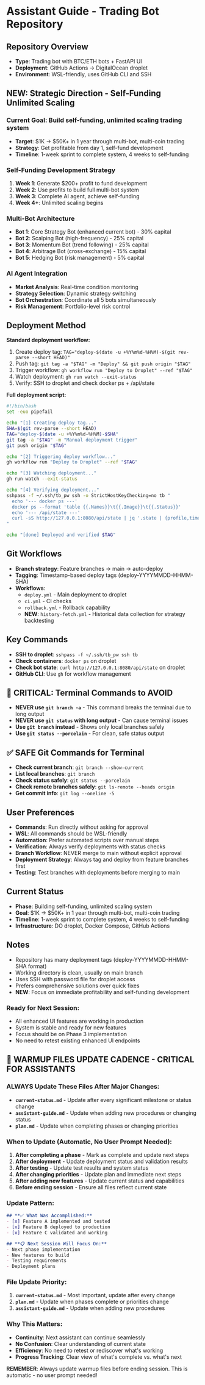 # Assistant Guide - Trading Bot Repository

## Repository Overview
- **Type**: Trading bot with BTC/ETH bots + FastAPI UI
- **Deployment**: GitHub Actions → DigitalOcean droplet
- **Environment**: WSL-friendly, uses GitHub CLI and SSH

## **NEW: Strategic Direction - Self-Funding Unlimited Scaling**

### **Current Goal**: Build self-funding, unlimited scaling trading system
- **Target**: $1K → $50K+ in 1 year through multi-bot, multi-coin trading
- **Strategy**: Get profitable from day 1, self-fund development
- **Timeline**: 1-week sprint to complete system, 4 weeks to self-funding

### **Self-Funding Development Strategy**
1. **Week 1**: Generate $200+ profit to fund development
2. **Week 2**: Use profits to build full multi-bot system  
3. **Week 3**: Complete AI agent, achieve self-funding
4. **Week 4+**: Unlimited scaling begins

### **Multi-Bot Architecture**
- **Bot 1**: Core Strategy Bot (enhanced current bot) - 30% capital
- **Bot 2**: Scalping Bot (high-frequency) - 25% capital
- **Bot 3**: Momentum Bot (trend following) - 25% capital
- **Bot 4**: Arbitrage Bot (cross-exchange) - 15% capital
- **Bot 5**: Hedging Bot (risk management) - 5% capital

### **AI Agent Integration**
- **Market Analysis**: Real-time condition monitoring
- **Strategy Selection**: Dynamic strategy switching
- **Bot Orchestration**: Coordinate all 5 bots simultaneously
- **Risk Management**: Portfolio-level risk control

## Deployment Method
**Standard deployment workflow:**
1. Create deploy tag: `TAG="deploy-$(date -u +%Y%m%d-%H%M)-$(git rev-parse --short HEAD)"`
2. Push tag: `git tag -a "$TAG" -m "Deploy" && git push origin "$TAG"`
3. Trigger workflow: `gh workflow run "Deploy to Droplet" --ref "$TAG"`
4. Watch deployment: `gh run watch --exit-status`
5. Verify: SSH to droplet and check docker ps + /api/state

**Full deployment script:**
```bash
#!/bin/bash
set -euo pipefail

echo "[1] Creating deploy tag..."
SHA=$(git rev-parse --short HEAD)
TAG="deploy-$(date -u +%Y%m%d-%H%M)-$SHA"
git tag -a "$TAG" -m "Manual deployment trigger"
git push origin "$TAG"

echo "[2] Triggering deploy workflow..."
gh workflow run "Deploy to Droplet" --ref "$TAG"

echo "[3] Watching deployment..."
gh run watch --exit-status

echo "[4] Verifying deployment..."
sshpass -f ~/.ssh/tb_pw ssh -o StrictHostKeyChecking=no tb "
  echo '--- docker ps ---'
  docker ps --format 'table {{.Names}}\t{{.Image}}\t{{.Status}}'
  echo '--- /api/state ---'
  curl -sS http://127.0.0.1:8080/api/state | jq '.state | {profile,timeframe,last_action,last_signal,cash_usd,stash_coin_units,equity_usd,skip_reason}' || true
"

echo "[done] Deployed and verified $TAG"
```

## Git Workflows
- **Branch strategy**: Feature branches → main → auto-deploy
- **Tagging**: Timestamp-based deploy tags (deploy-YYYYMMDD-HHMM-SHA)
- **Workflows**:
  - `deploy.yml` - Main deployment to droplet
  - `ci.yml` - CI checks
  - `rollback.yml` - Rollback capability
  - **NEW**: `history-fetch.yml` - Historical data collection for strategy backtesting

## Key Commands
- **SSH to droplet**: `sshpass -f ~/.ssh/tb_pw ssh tb`
- **Check containers**: `docker ps` on droplet
- **Check bot state**: `curl http://127.0.0.1:8080/api/state` on droplet
- **GitHub CLI**: Use `gh` for workflow management

## **🚨 CRITICAL: Terminal Commands to AVOID**
- **NEVER use `git branch -a`** - This command breaks the terminal due to long output
- **NEVER use `git status` with long output** - Can cause terminal issues
- **Use `git branch` instead** - Shows only local branches safely
- **Use `git status --porcelain`** - For clean, safe status output

## **✅ SAFE Git Commands for Terminal**
- **Check current branch**: `git branch --show-current`
- **List local branches**: `git branch`
- **Check status safely**: `git status --porcelain`
- **Check remote branches safely**: `git ls-remote --heads origin`
- **Get commit info**: `git log --oneline -5`

## User Preferences
- **Commands**: Run directly without asking for approval
- **WSL**: All commands should be WSL-friendly
- **Automation**: Prefer automated scripts over manual steps
- **Verification**: Always verify deployments with status checks
- **Branch Workflow**: NEVER merge to main without explicit approval
- **Deployment Strategy**: Always tag and deploy from feature branches first
- **Testing**: Test branches with deployments before merging to main

## Current Status
- **Phase**: Building self-funding, unlimited scaling system
- **Goal**: $1K → $50K+ in 1 year through multi-bot, multi-coin trading
- **Timeline**: 1-week sprint to complete system, 4 weeks to self-funding
- **Infrastructure**: DO droplet, Docker Compose, GitHub Actions

## Notes
- Repository has many deployment tags (deploy-YYYYMMDD-HHMM-SHA format)
- Working directory is clean, usually on main branch
- Uses SSH with password file for droplet access
- Prefers comprehensive solutions over quick fixes
- **NEW**: Focus on immediate profitability and self-funding development

### **Ready for Next Session:**
- All enhanced UI features are working in production
- System is stable and ready for new features
- Focus should be on Phase 3 implementation
- No need to retest existing enhanced UI endpoints

## **📝 WARMUP FILES UPDATE CADENCE - CRITICAL FOR ASSISTANTS**

### **ALWAYS Update These Files After Major Changes:**
- **`current-status.md`** - Update after every significant milestone or status change
- **`assistant-guide.md`** - Update when adding new procedures or changing status
- **`plan.md`** - Update when completing phases or changing priorities

### **When to Update (Automatic, No User Prompt Needed):**
1. **After completing a phase** - Mark as complete and update next steps
2. **After deployment** - Update deployment status and validation results
3. **After testing** - Update test results and system status
4. **After changing priorities** - Update plan and immediate next steps
5. **After adding new features** - Update current status and capabilities
6. **Before ending session** - Ensure all files reflect current state

### **Update Pattern:**
```markdown
## **✅ What Was Accomplished:**
- [x] Feature A implemented and tested
- [x] Feature B deployed to production
- [x] Feature C validated and working

## **📋 Next Session Will Focus On:**
- Next phase implementation
- New features to build
- Testing requirements
- Deployment plans
```

### **File Update Priority:**
1. **`current-status.md`** - Most important, update after every change
2. **`plan.md`** - Update when phases complete or priorities change
3. **`assistant-guide.md`** - Update when adding new procedures

### **Why This Matters:**
- **Continuity**: Next assistant can continue seamlessly
- **No Confusion**: Clear understanding of current state
- **Efficiency**: No need to retest or rediscover what's working
- **Progress Tracking**: Clear view of what's complete vs. what's next

**REMEMBER**: Always update warmup files before ending session. This is automatic - no user prompt needed!

